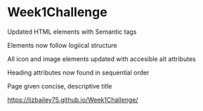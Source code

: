 # Week1Challenge

Updated HTML elements with Semantic tags

Elements now follow logiical structure

All icon and image elements updated with accesible alt attributes

Heading attributes now found in sequential order

Page given concise, descriptive title

https://lizbailey75.github.io/Week1Challenge/


